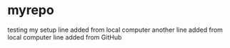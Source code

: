 # myrepo
testing my setup
line added from local computer
another line added from local computer
line added from GitHub
